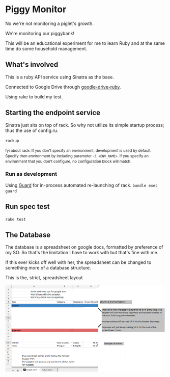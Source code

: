 # Piggy Monitor

No we're not monitoring a piglet's growth.

We're monitoring our piggybank!

This will be an educational experiment for me to learn Ruby and at the same time do some household management.



## What's involved

This is a ruby API service using Sinatra as the base.

Connected to Google Drive through [goodle-drive-ruby](https://github.com/gimite/google-drive-ruby).

Using rake to build my test.


## Starting the endpoint service

Sinatra just sits on top of rack. So why not utilize its simple startup process; thus the use of config.ru.

`rackup`

<small>fyi about rack: If you don't specify an environment, development is used by default. Specify then environment by including parameter `-E <ENV_NAME>`. If you specify an environment that you don't configure, no configuration block will match.</small>

### Run as development

Using [Guard](https://github.com/guard/guard) for in-process automated re-launching of rack. 
`bundle exec guard`

## Run spec test

`rake test`

## The Database

The database is a spreadsheet on google docs, formatted by preference of my SO.
So that's the limitation I have to work with but that's fine with me.

If this ever kicks off well with her, the spreadsheet can be changed to something more of a database structure.

This is the, strict, spreadsheet layout

![](spreadsheet_example_for_readme.png)
